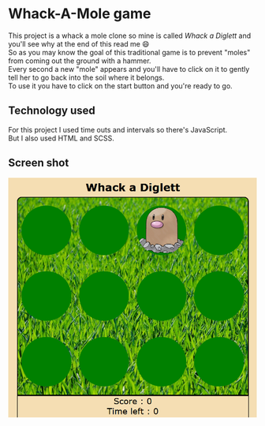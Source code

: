 # Whack-A-Mole game

This project is a whack a mole clone so mine is called *Whack a Diglett* and you'll see why at the end of this read me 😄 </br>
So as you may know the goal of this traditional game is to prevent "moles" from coming out the ground with a hammer. </br>
Every second a new "mole" appears and you'll have to click on it to gently tell her to go back into the soil where it belongs. </br>
To use it you have to click on the start button and you're ready to go.

## Technology used

For this project I used time outs and intervals so there's JavaScript. </br>
But I also used HTML and SCSS.

## Screen shot

![Whack A Digglet](assets/screen.png)
